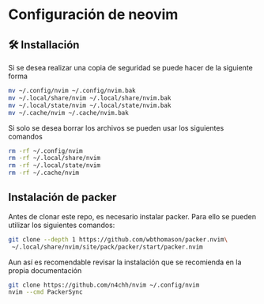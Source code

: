 # Configuración de neovim

## 🛠️ Installación

Si se desea realizar una copia de seguridad se puede hacer de la siguiente forma
```bash
mv ~/.config/nvim ~/.config/nvim.bak
mv ~/.local/share/nvim ~/.local/share/nvim.bak
mv ~/.local/state/nvim ~/.local/state/nvim.bak
mv ~/.cache/nvim ~/.cache/nvim.bak
```

Si solo se desea borrar los archivos se pueden usar los siguientes comandos
```bash
rm -rf ~/.config/nvim
rm -rf ~/.local/share/nvim
rm -rf ~/.local/state/nvim
rm -rf ~/.cache/nvim
```
## Instalación de packer
Antes de clonar este repo, es necesario instalar packer. Para ello se pueden utilizar los siguientes comandos:
```bash
git clone --depth 1 https://github.com/wbthomason/packer.nvim\
 ~/.local/share/nvim/site/pack/packer/start/packer.nvim
```
Aun así es recomendable revisar la instalación que se recomienda en la propia documentación
```bash
git clone https://github.com/n4chh/nvim ~/.config/nvim
nvim --cmd PackerSync
```
